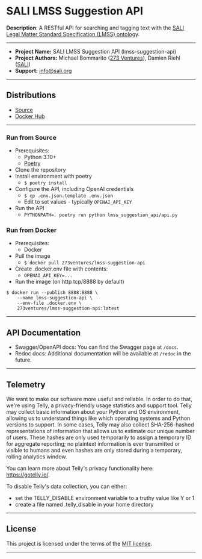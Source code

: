 # SALI LMSS Suggestion API

**Description**: A RESTful API for searching and tagging text with the [SALI Legal Matter Standard Specification (LMSS) ontology](https://sali.org/).

---- 
  * **Project Name:** SALI LMSS Suggestion API (lmss-suggestion-api)
 * **Project Authors:** Michael Bommarito ([273 Ventures](https://273ventures.com)), Damien Riehl ([SALI](https://sali.org/))
 * **Support:** [info@sali.org](mailto:info@sali.org)

----
## Distributions
* [Source](https://github.com/273v/lmss-suggestion-api)
* [Docker Hub](https://hub.docker.com/r/273ventures/lmss-suggestion-api)
----

### Run from Source
* Prerequisites:
  * Python 3.10+
  * [Poetry](https://python-poetry.org/)
* Clone the repository
* Install environment with poetry
  * `$ poetry install`
* Configure the API, including OpenAI credentials
  * `$ cp .env.json.template .env.json`
  * Edit to set values - typically `OPENAI_API_KEY`
* Run the API
  * `PYTHONPATH=. poetry run python lmss_suggestion_api/api.py`

### Run from Docker
* Prerequisites:
  * Docker
* Pull the image
  * `$ docker pull 273ventures/lmss-suggestion-api`
* Create .docker.env file with contents:
  * ```OPENAI_API_KEY=...```
* Run the image (on http tcp/8888 by default)
```
$ docker run --publish 8888:8888 \
    --name lmss-suggestion-api \
    --env-file .docker.env \
    273ventures/lmss-suggestion-api:latest
```

----

## API Documentation

  * Swagger/OpenAPI docs: You can find the Swagger page at `/docs`.
  * Redoc docs: Additional documentation will be available at `/redoc` in the future.

----

## Telemetry

We want to make our software more useful and reliable. In order to do that, we're using Telly, a privacy-friendly usage statistics and support tool. Telly may collect basic information about your Python and OS environment, allowing us to understand things like which operating systems and Python versions to support. In some cases, Telly may also collect SHA-256-hashed representations of information that allows us to estimate our unique number of users. These hashes are only used temporarily to assign a temporary ID for aggregate reporting; no plaintext information is ever transmitted or visible to humans and even hashes are only stored during a temporary, rolling analytics window.

You can learn more about Telly's privacy functionality here: https://gotelly.io/.

To disable Telly's data collection, you can either:
* set the TELLY_DISABLE environment variable to a truthy value like Y or 1
* create a file named .telly_disable in your home directory
 
----

## License

This project is licensed under the terms of the [MIT license](/LICENSE).

----
